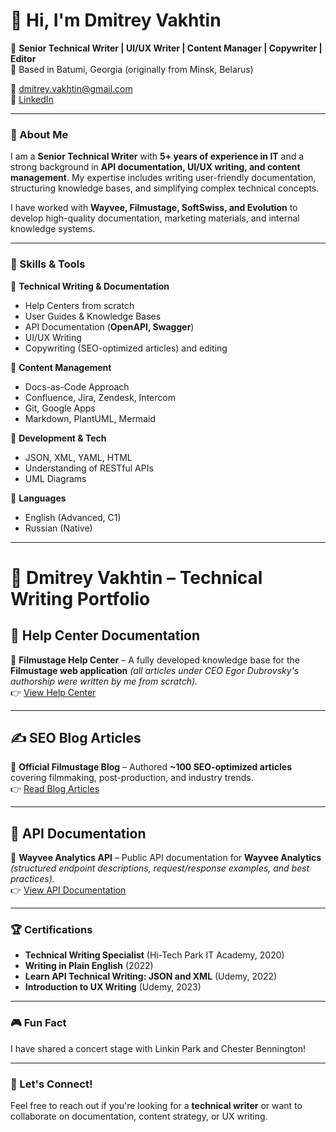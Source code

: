 # 👋 Hi, I'm Dmitrey Vakhtin

🚀 **Senior Technical Writer | UI/UX Writer | Content Manager | Copywriter | Editor**  
📍 Based in Batumi, Georgia  (originally from Minsk, Belarus)

📧 dmitrey.vakhtin@gmail.com  
🔗 [LinkedIn](https://linkedin.com/in/dmitrey-vakhtin)  

---

### 📝 About Me
I am a **Senior Technical Writer** with **5+ years of experience in IT** and a strong background in **API documentation, UI/UX writing, and content management**. My expertise includes writing user-friendly documentation, structuring knowledge bases, and simplifying complex technical concepts.

I have worked with **Wayvee, Filmustage, SoftSwiss, and Evolution** to develop high-quality documentation, marketing materials, and internal knowledge systems.

---

### 🔧 Skills & Tools
📌 **Technical Writing & Documentation**  
- Help Centers from scratch
- User Guides & Knowledge Bases
- API Documentation (**OpenAPI, Swagger**)  
- UI/UX Writing
- Copywriting (SEO-optimized articles) and editing

📌 **Content Management**  
- Docs-as-Code Approach  
- Confluence, Jira, Zendesk, Intercom  
- Git, Google Apps
- Markdown, PlantUML, Mermaid

📌 **Development & Tech**  
- JSON, XML, YAML, HTML  
- Understanding of RESTful APIs  
- UML Diagrams  

📌 **Languages**  
- English (Advanced, C1)  
- Russian (Native)  

---
# 📌 Dmitrey Vakhtin – Technical Writing Portfolio

## 📖 Help Center Documentation
🔹 **Filmustage Help Center** – A fully developed knowledge base for the **Filmustage web application** *(all articles under CEO Egor Dubrovsky's authorship were written by me from scratch).*  
👉 [View Help Center](https://help.filmustage.com/)

---

## ✍️ SEO Blog Articles
🔹 **Official Filmustage Blog** – Authored **~100 SEO-optimized articles** covering filmmaking, post-production, and industry trends.  
👉 [Read Blog Articles](https://filmustage.com/blog/author/dmitry/)

---

## 🔗 API Documentation
🔹 **Wayvee Analytics API** – Public API documentation for **Wayvee Analytics** *(structured endpoint descriptions, request/response examples, and best practices).*  
👉 [View API Documentation](https://docs.wayvee.com/docs/api/wayvee-public-api)

---

### 🏆 Certifications
- **Technical Writing Specialist** (Hi-Tech Park IT Academy, 2020)
- **Writing in Plain English** (2022)  
- **Learn API Technical Writing: JSON and XML** (Udemy, 2022)  
- **Introduction to UX Writing** (Udemy, 2023)  

---

### 🎮 Fun Fact
I have shared a concert stage with Linkin Park and Chester Bennington!

---

### 🤝 Let's Connect!
Feel free to reach out if you're looking for a **technical writer** or want to collaborate on documentation, content strategy, or UX writing.
